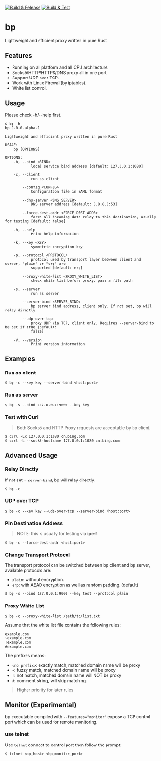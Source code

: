 [![Build & Release](https://github.com/micooz/bp/actions/workflows/build-release.yml/badge.svg)](https://github.com/micooz/bp/actions/workflows/build-release.yml)
[![Build & Test](https://github.com/micooz/bp/actions/workflows/build-test.yml/badge.svg)](https://github.com/micooz/bp/actions/workflows/build-test.yml)

# bp

Lightweight and efficient proxy written in pure Rust.

## Features

* Running on all platform and all CPU architecture.
* Socks5/HTTP/HTTPS/DNS proxy all in one port.
* Support UDP over TCP.
* Work with Linux Firewall(by iptables).
* White list control.

## Usage

Please check -h/--help first.

```
$ bp -h
bp 1.0.0-alpha.1

Lightweight and efficient proxy written in pure Rust

USAGE:
    bp [OPTIONS]

OPTIONS:
    -b, --bind <BIND>
            local service bind address [default: 127.0.0.1:1080]

    -c, --client
            run as client

        --config <CONFIG>
            Configuration file in YAML format

        --dns-server <DNS_SERVER>
            DNS server address [default: 8.8.8.8:53]

        --force-dest-addr <FORCE_DEST_ADDR>
            force all incoming data relay to this destination, usually for testing [default: false]

    -h, --help
            Print help information

    -k, --key <KEY>
            symmetric encryption key

    -p, --protocol <PROTOCOL>
            protocol used by transport layer between client and server, "plain" or "erp" are
            supported [default: erp]

        --proxy-white-list <PROXY_WHITE_LIST>
            check white list before proxy, pass a file path

    -s, --server
            run as server

        --server-bind <SERVER_BIND>
            bp server bind address, client only. If not set, bp will relay directly

        --udp-over-tcp
            proxy UDP via TCP, client only. Requires --server-bind to be set if true [default:
            false]

    -V, --version
            Print version information
```

## Examples

### Run as client

```
$ bp -c --key key --server-bind <host:port>
```

### Run as server

```
$ bp -s --bind 127.0.0.1:9000 --key key
```

### Test with Curl

> Both Socks5 and HTTP Proxy requests are acceptable by bp client.

```
$ curl -Lx 127.0.0.1:1080 cn.bing.com
$ curl -L --sock5-hostname 127.0.0.1:1080 cn.bing.com
```

## Advanced Usage

### Relay Directly

If not set `--server-bind`, bp will relay directly.

```
$ bp -c
```

### UDP over TCP

```
$ bp -c --key key --udp-over-tcp --server-bind <host:port>
```

### Pin Destination Address

> NOTE: this is usually for testing via **iperf**

```
$ bp -c --force-dest-addr <host:port>
```

### Change Transport Protocol

The transport protocol can be switched between bp client and bp server, available protocols are:

* `plain`: without encryption.
* `erp`: with AEAD encryption as well as random padding. (default)

```
$ bp -s --bind 127.0.0.1:9000 --key test --protocol plain
```


### Proxy White List

```
$ bp -c --proxy-white-list /path/to/list.txt
```

Assume that the white list file contains the following rules:

```
example.com
~example.com
!example.com
#example.com
```

The prefixes means:

* `<no prefix>`: exactly match, matched domain name will be proxy
* `~`: fuzzy match, matched domain name will be proxy
* `!`: not match, matched domain name will NOT be proxy
* `#`: comment string, will skip matching

> Higher priority for later rules

## Monitor (Experimental)

bp executable compiled with `--features="monitor"` expose a TCP control port which can be used for remote monitoring.

### use telnet

Use `telnet` connect to control port then follow the prompt:

```
$ telnet <bp_host> <bp_monitor_port>
```
